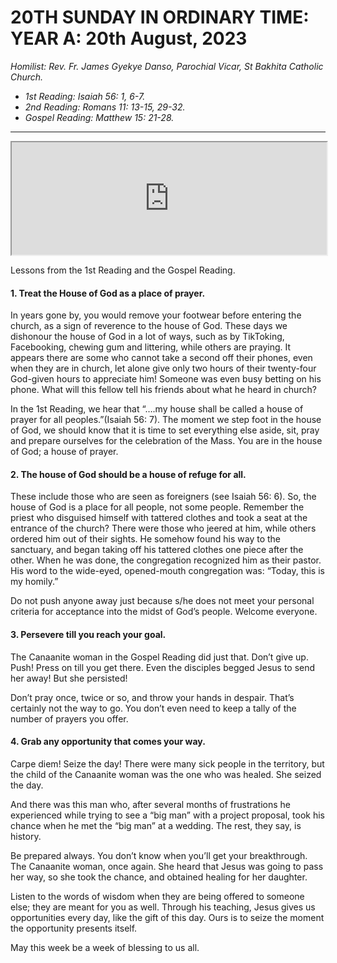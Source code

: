 # 20TH SUNDAY IN ORDINARY TIME: YEAR A: 20th August, 2023
_Homilist: Rev. Fr. James Gyekye Danso, Parochial Vicar, St Bakhita Catholic Church._
- _1st Reading: Isaiah 56: 1, 6-7._
- _2nd Reading: Romans 11: 13-15, 29-32._
- _Gospel Reading: Matthew 15: 21-28._

---
<iframe src="https://podcasters.spotify.com/pod/show/sbcclashibi/embed/episodes/Sermons-at-Bakhita-20th-Sunday-in-Ordinary-Time-Year-A---Rev-Fr-James-Danso-e28b6in" height="180px" width="100% frameborder="0" scrolling="no"></iframe>

Lessons from the 1st Reading and the Gospel Reading.

#### 1. Treat the House of God as a place of prayer.

In years gone by, you would remove your footwear before entering the church, as a sign of reverence to the house of God. These days we dishonour the house of God in a lot of ways, such as by TikToking, Facebooking, chewing gum and littering, while others are praying. It appears there are some who cannot take a second off their phones, even when they are in church, let alone give only two hours of their twenty-four God-given hours to appreciate him! Someone was even busy betting on his phone. What will this fellow tell his friends about what he heard in church?

In the 1st Reading, we hear that “….my house shall be called a house of prayer for all peoples.”(Isaiah 56: 7). The moment we step foot in the house of God, we should know that it is time to set everything else aside, sit, pray and prepare ourselves for the celebration of the Mass. You are in the house of God; a house of prayer.

#### 2. The house of God should be a house of refuge for all.
 These include those who are seen as foreigners (see Isaiah 56: 6). So, the house of God is a place for all people, not some people. Remember the priest who disguised himself with tattered clothes and took a seat at the entrance of the church? There were those who jeered at him, while others ordered him out of their sights. He somehow found his way to the sanctuary, and began taking off his tattered clothes one piece after the other. When he was done, the congregation recognized him as their pastor. His word to the wide-eyed, opened-mouth congregation was: “Today, this is my homily.”

Do not push anyone away just because s/he does not meet your personal criteria for acceptance into the midst of God’s people. Welcome everyone.

#### 3. Persevere till you reach your goal.
The Canaanite woman in the Gospel Reading did just that. Don’t give up. Push! Press on till you get there. Even the disciples begged Jesus to send her away! But she persisted! 

Don’t pray once, twice or so, and throw your hands in despair. That’s certainly not the way to go. You don’t even need to keep a tally of the number of prayers you offer.

#### 4. Grab any opportunity that comes your way.
Carpe diem! Seize the day! There were many sick people in the territory, but the child of the Canaanite woman was the one who was healed. She seized the day.

And there was this man who, after several months of frustrations he experienced while trying to see a “big man” with a project proposal, took his chance when he met the “big man” at a wedding. The rest, they say, is history.

Be prepared always. You don’t know when you’ll get your breakthrough. The Canaanite woman, once again. She heard that Jesus was going to pass her way, so she took the chance, and obtained healing for her daughter.

Listen to the words of wisdom when they are being offered to someone else; they are meant for you as well. Through his teaching, Jesus gives us opportunities every day, like the gift of this day. Ours is to seize the moment the opportunity presents itself.

May this week be a week of blessing to us all.
